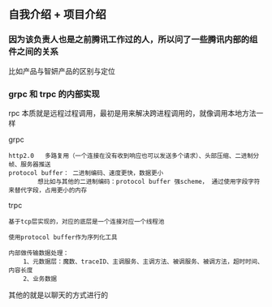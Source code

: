 ## 自我介绍 + 项目介绍

### 因为该负责人也是之前腾讯工作过的人，所以问了一些腾讯内部的组件之间的关系

比如产品与智妍产品的区别与定位

### grpc 和 trpc 的内部实现

rpc 本质就是远程过程调用，最初是用来解决跨进程调用的，就像调用本地方法一样

grpc
```text
http2.0   多路复用（一个连接在没有收到响应也可以发送多个请求）、头部压缩、二进制分帧、服务器推送
protocol buffer： 二进制编码、速度更快，数据更小
        想比如与其他的二进制编码：protocol buffer 强scheme， 通过使用字段字符来替代字段，占用更小的内存

```

trpc
```text
基于tcp层实现的，对应的底层是一个连接对应一个线程池

使用protocol buffer作为序列化工具

内部做传输数据处理：
    1、元数据层：魔数、traceID、主调服务、主调方法、被调服务、被调方法，超时时间、内容长度
    2、业务数据
```

其他的就是以聊天的方式进行的